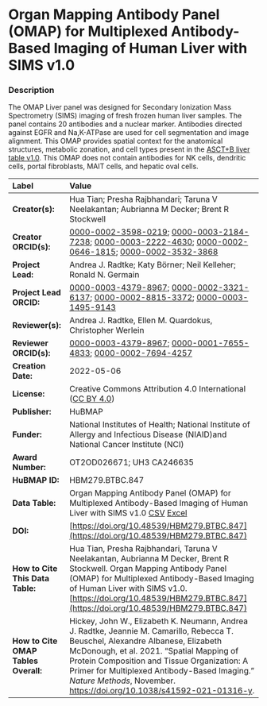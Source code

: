 # Organ Mapping Antibody Panel (OMAP)  for Multiplexed Antibody-Based Imaging of Human Liver with SIMS v1.0

### Description
The OMAP Liver panel was designed for Secondary Ionization Mass Spectrometry (SIMS) imaging of fresh frozen human liver samples. The panel contains 20 antibodies and a nuclear marker.  Antibodies directed against EGFR and Na,K-ATPase are used for cell segmentation and image alignment. This OMAP provides spatial context for the anatomical structures, metabolic zonation, and  cell types present in the [ASCT+B liver table v1.0](https://doi.org/10.48539/HBM476.BQCC.574). This OMAP does not contain antibodies for NK cells, dendritic cells, portal fibroblasts, MAIT cells,  and hepatic oval cells.


| Label | Value |
| :------------- |:-------------|
| **Creator(s):** | Hua Tian; Presha Rajbhandari; Taruna V Neelakantan; Aubrianna M Decker; Brent R Stockwell |
| **Creator ORCID(s):** |[0000-0002-3598-0219](https://orcid.org/0000-0002-3598-0219); [0000-0003-2184-7238](https://orcid.org/0000-0003-2184-7238); [0000-0003-2222-4630](https://orcid.org/0000-0003-2222-4630); [0000-0002-0646-1815](https://orcid.org/0000-0002-0646-1815); [0000-0002-3532-3868](https://orcid.org/0000-0002-3532-3868)|
| **Project Lead:** | Andrea J. Radtke; Katy B&ouml;rner; Neil Kelleher; Ronald N. Germain |
| **Project Lead ORCID:** | [0000-0003-4379-8967](https://orcid.org/0000-0003-4379-8967); [0000-0002-3321-6137](https://orcid.org/0000-0002-3321-6137); [0000-0002-8815-3372](https://orcid.org/0000-0002-8815-3372); [0000-0003-1495-9143](https://orcid.org/0000-0003-1495-9143) |
| **Reviewer(s):** |Andrea J. Radtke,  Ellen  M. Quardokus, Christopher Werlein|
| **Reviewer ORCID(s):** |[0000-0003-4379-8967](https://orcid.org/0000-0003-4379-8967); [0000-0001-7655-4833](https://orcid.org/0000-0001-7655-4833); [0000-0002-7694-4257](0000-0002-7694-4257)|
| **Creation Date:** | 2022-05-06 |
| **License:** | Creative Commons Attribution 4.0 International ([CC BY 4.0](https://creativecommons.org/licenses/by/4.0/)) |
| **Publisher:** | HuBMAP |
| **Funder:** | National Institutes of Health; National Institute of Allergy and Infectious Disease (NIAID)and National Cancer Institute (NCI) |
| **Award Number:** | OT2OD026671;  UH3 CA246635|
| **HuBMAP ID:** | HBM279.BTBC.847 |
| **Data Table:** | Organ Mapping Antibody Panel (OMAP) for Multiplexed Antibody-Based Imaging of Human Liver with SIMS v1.0 [CSV](https://hubmapconsortium.github.io/ccf-releases/v1.2/omap/OMAP_Liver_SIMS.csv) [Excel](https://hubmapconsortium.github.io/ccf-releases/v1.2/omap/OMAP_Liver_SIMS.xlsx) |
| **DOI:** | [https://doi.org/10.48539/HBM279.BTBC.847](https://doi.org/10.48539/HBM279.BTBC.847) |
| **How to Cite This Data Table:** |Hua Tian, Presha Rajbhandari, Taruna V Neelakantan, Aubrianna M Decker, Brent R Stockwell. Organ Mapping Antibody Panel (OMAP) for Multiplexed Antibody-Based Imaging of Human Liver with SIMS v1.0. [https://doi.org/10.48539/HBM279.BTBC.847](https://doi.org/10.48539/HBM279.BTBC.847) |
| **How to Cite OMAP Tables Overall:** | Hickey, John W., Elizabeth K. Neumann, Andrea J. Radtke, Jeannie M. Camarillo, Rebecca T. Beuschel, Alexandre Albanese, Elizabeth McDonough, et al. 2021. “Spatial Mapping of Protein Composition and Tissue Organization: A Primer for Multiplexed Antibody-Based Imaging.” *Nature Methods*, November. https://doi.org/10.1038/s41592-021-01316-y. |


